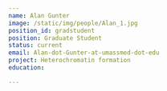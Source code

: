 ```yaml
---
name: Alan Gunter
image: /static/img/people/Alan_1.jpg
position_id: gradstudent
position: Graduate Student
status: current
email: Alan-dot-Gunter-at-umassmed-dot-edu
project: Heterochromatin formation 
education:

---
```

